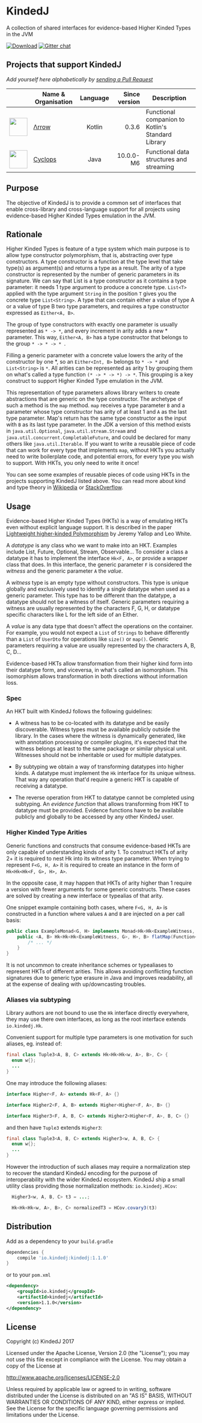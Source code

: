 # KindedJ
A collection of shared interfaces for evidence-based Higher Kinded Types in the JVM

[![Download](https://api.bintray.com/packages/kindedj/maven/kindedj/images/download.svg)](https://bintray.com/kindedj/maven/kindedj/_latestVersion)
[![Gitter chat](https://badges.gitter.im/KindedJ/KindedJ.png)](https://gitter.im/KindedJ/Lobby)

## Projects that support KindedJ

*Add yourself here alphabetically by [sending a Pull Request](https://github.com/KindedJ/KindedJ/compare)*

| | Name & Organisation | Language | Since version | Description |
|:---:| --- |:---:| ---:| --- |
<img src="http://arrow-kt.io/img/arrow-brand.svg" width="48">|[Λrrow](https://github.com/arrow-kt/arrow)|Kotlin|0.3.6|Functional companion to Kotlin's Standard Library|
<img src="https://cloud.githubusercontent.com/assets/9964792/8509305/4b0518d6-2294-11e5-83f5-10945539f73d.png" width="48">|[Cyclops](https://github.com/aol/cyclops-react)|Java|10.0.0-M6|Functional data structures and streaming|

## Purpose

The objective of KindedJ is to provide a common set of interfaces that enable cross-library and cross-language support for all projects using evidence-based Higher Kinded Types emulation in the JVM.

## Rationale

Higher Kinded Types is feature of a type system which main purpose is to allow type constructor polymorphism, that is, abstracting over type constructors.
A type constructor is a function at the type level that take type(s) as argument(s) and returns a type as a result. The arity of a type constructor is represented by the number of generic parameters in its signature.
We can say that List is a type constructor as it contains a type parameter: it needs 1 type argument to produce a concrete type. `List<T>`  applied with the type argument `String` in the position `T` gives you the concrete type `List<String>`. A type that can contain either a value of type A or a value of type B two type parameters, and requires a type constructor expressed as `Either<A, B>`.

The group of type constructors with exactly one parameter is usually represented as `* -> *`, and every increment in arity adds a new * parameter. This way, `Either<A, B>` has a type constructor that belongs to the group `* -> * -> * `.

Filling a generic parameter with a concrete value lowers the arity of the constructor by one *, so an `Either<Int, B>` belongs to `* -> *` and `List<String>` is `*`. All arities can be represented as arity 1 by grouping them on what's called a type function `(* -> * -> *) -> *`. This grouping is a key construct to support Higher Kinded Type emulation in the JVM.
 
This representation of type parameters allows library writers to create abstractions that are generic on the type constructor. The archetype of such a method is the `map` method. `map` receives a type parameter `B` and a parameter whose type constructor has arity of at least 1 and `A` as the last type parameter. Map's return has the same type constructor as the input with `B` as its last type parameter. In the JDK a version of this method exists in `java.util.Optional`, `java.util.stream.Stream` and `java.util.concurrent.CompletableFuture`, and could be declared for many others like `java.util.Iterable`. If you want to write a reusable piece of code that can work for every type that implements `map`, without HKTs you actually need to write boilerplate code, and potential errors, for every type you wish to support. With HKTs, you only need to write it once!

You can see some examples of reusable pieces of code using HKTs in the projects supporting KindedJ listed above. You can read more about kind and type theory in [Wikipedia](https://en.wikipedia.org/wiki/Kind_(type_theory)) or [StackOverflow](https://softwareengineering.stackexchange.com/a/276861/72626).

## Usage

Evidence-based Higher Kinded Types (HKTs) is a way of emulating HKTs even without explicit language support. It is described in the paper [Lightweight higher-kinded Polymorphism](https://www.cl.cam.ac.uk/~jdy22/papers/lightweight-higher-kinded-polymorphism.pdf) by Jeremy Yallop and Leo White.

A *datatype* is any class who we want to make into an HKT. Examples include List, Future, Optional, Stream, Observable... To consider a class a datatype it has to implement the interface `Hk<F, A>`, or provide a wrapper class that does. In this interface, the generic parameter `F` is considered the *witness* and the generic parameter `A` the *value*.

A *witness* type is an empty type without constructors. This type is unique globally and exclusively used to identify a single datatype when used as a generic parameter. This type has to be different than the datatype, a datatype should not be a witness of itself. Generic parameters requiring a witness are usually represented by the characters F, G, H, or datatype specific characters like L for the left side of an Either.

A *value* is any data type that doesn't affect the operations on the container. For example, you would not expect a `List` of `Strings` to behave differently than a `List` of `UserDto` for operations like `size()` or `map()`. Generic parameters requiring a value are usually represented by the characters A, B, C, D...

Evidence-based HKTs allow transformation from their higher kind form into their datatype form, and viceversa, in what's called an isomorphism. This isomorphism allows transformation in both directions without information loss.

### Spec

An HKT built with KindedJ follows the following guidelines:

* A witness has to be co-located with its datatype and be easily discoverable. Witness types must be available publicly outside the library. In the cases where the witness is dynamically generated, like with annotation processing or compiler plugins, it's expected that the witness belongs at least to the same package or similar physical unit. Witnesses should not be inheritable or used for multiple datatypes.

* By subtyping we obtain a way of transforming datatypes into higher kinds. A datatype must implement the `Hk` interface for its unique witness. That way any operation that'd require a generic HKT is capable of receiving a datatype.

* The reverse operation from HKT to datatype cannot be completed using subtyping. An *evidence function* that allows transforming from HKT to datatype must be provided. Evidence functions have to be available publicly and globally to be accessed by any other KindedJ user.

### Higher Kinded Type Arities

Generic functions and constructs that consume evidence-based HKTs are only capable of understanding kinds of arity 1. To construct HKTs of arity 2+ it is required to nest Hk into its witness type parameter. When trying to represent `F<G, H, A>` it is required to create an instance in the form of `Hk<Hk<Hk<F, G>, H>, A>`.

In the opposite case, it may happen that HKTs of arity higher than 1 require a version with fewer arguments for some generic constructs. These cases are solved by creating a new interface or typealias of that arity. 

One snippet example containing both cases, where `F<G, H, A>` is constructed in a function where values `A` and `B` are injected on a per call basis:

```java
public class ExampleMonad<G, H> implements Monad<Hk<Hk<ExampleWitness, G>, H>> {
    public <A, B> Hk<Hk<Hk<ExampleWitness, G>, H>, B> flatMap(Function<A, Hk<Hk<Hk<ExampleWitness, G>, H>, B>> partialHk) {
        /* ... */
    }
}
```

It is not uncommon to create inheritance schemes or typealiases to represent HKTs of different arities. This allows avoiding conflicting function signatures due to generic type erasure in Java and improves readability, all at the expense of dealing with up/downcasting troubles.

### Aliases via subtyping

Library authors are not bound to use the `Hk` interface directly everywhere, they may use there own interfaces, as long as the root interface extends `io.kindedj.Hk`.

Convenient support for multiple type parameters is one motivation for such aliases, eg. instead of:
```java
final class Tuple3<A, B, C> extends Hk<Hk<Hk<w, A>, B>, C> {
  enum w{};
  ...
}
```
One may introduce the following aliases:
```java
interface Higher<F, A> extends Hk<F, A> {}

interface Higher2<F, A, B> extends Higher<Higher<F, A>, B> {}

interface Higher3<F, A, B, C> extends Higher2<Higher<F, A>, B, C> {}
```
and then have `Tuple3` extends `Higher3`:
```java
final class Tuple3<A, B, C> extends Higher3<w, A, B, C> {
  enum w{};
  ...
}
```

However the introduction of such aliases may require a normalization step to recover the standard KindedJ encoding for the purpose of interoperability with the wider KindedJ ecosystem.
KindedJ ship a small utility class providing those normalization methods: `io.kindedj.HCov`:
```java
  Higher3<w, A, B, C> t3 = ...;

  Hk<Hk<Hk<w, A>, B>, C> normalizedT3 = HCov.covary3(t3)

```


## Distribution

Add as a dependency to your `build.gradle`

```groovy
dependencies {
    compile 'io.kindedj:kindedj:1.1.0'
}
```
or to your `pom.xml`

```xml
<dependency>
    <groupId>io.kindedj</groupId>
    <artifactId>kindedj</artifactId>
    <version>1.1.0</version>
</dependency>
```

## License

Copyright (c) KindedJ 2017

Licensed under the Apache License, Version 2.0 (the "License");
you may not use this file except in compliance with the License.
You may obtain a copy of the License at

   http://www.apache.org/licenses/LICENSE-2.0

Unless required by applicable law or agreed to in writing, software
distributed under the License is distributed on an "AS IS" BASIS,
WITHOUT WARRANTIES OR CONDITIONS OF ANY KIND, either express or implied.
See the License for the specific language governing permissions and
limitations under the License.
